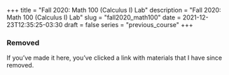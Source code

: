 +++
title = "Fall 2020: Math 100 (Calculus I) Lab"
description = "Fall 2020: Math 100 (Calculus I) Lab"
slug = "fall2020_math100"
date = 2021-12-23T12:35:25-03:30
draft = false
series = "previous_course"
+++

### Removed

If you’ve made it here, you’ve clicked a link with materials that I have since removed.
